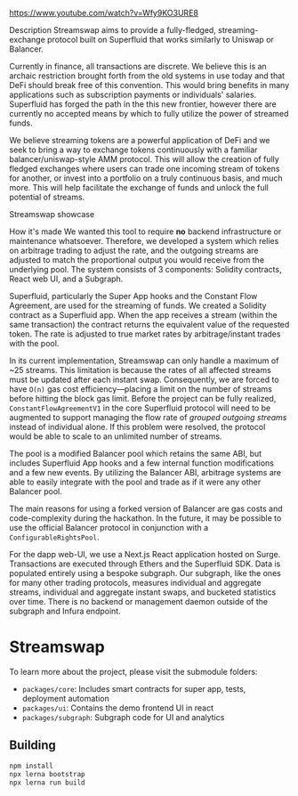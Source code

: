 https://www.youtube.com/watch?v=Wfy9KO3URE8

Description
Streamswap aims to provide a fully-fledged, streaming-exchange protocol built on Superfluid that works similarly to Uniswap or Balancer.

Currently in finance, all transactions are discrete. We believe this is an archaic restriction brought forth from the old systems in use today and that DeFi should break free of this convention. This would bring benefits in many applications such as subscription payments or individuals' salaries. Superfluid has forged the path in the this new frontier, however there are currently no accepted means by which to fully utilize the power of streamed funds.

We believe streaming tokens are a powerful application of DeFi and we seek to bring a way to exchange tokens continuously with a familiar balancer/uniswap-style AMM protocol. This will allow the creation of fully fledged exchanges where users can trade one incoming stream of tokens for another, or invest into a portfolio on a truly continuous basis, and much more. This will help facilitate the exchange of funds and unlock the full potential of streams.

Streamswap showcase

How it's made
We wanted this tool to require **no** backend infrastructure or maintenance whatsoever. Therefore, we developed a system which relies on arbitrage trading to adjust the rate, and the outgoing streams are adjusted to match the proportional output you would receive from the underlying pool. The system consists of 3 components: Solidity contracts, React web UI, and a Subgraph.

Superfluid, particularly the Super App hooks and the Constant Flow Agreement, are used for the streaming of funds. We created a Solidity contract as a Superfluid app. When the app receives a stream (within the same transaction) the contract returns the equivalent value of the requested token. The rate is adjusted to true market rates by arbitrage/instant trades with the pool.

In its current implementation, Streamswap can only handle a maximum of ~25 streams. This limitation is because the rates of all affected streams must be updated after each instant swap. Consequently, we are forced to have `O(n)` gas cost efficiency—placing a limit on the number of streams before hitting the block gas limit. Before the project can be fully realized, `ConstantFlowAgreementV1` in the core Superfluid protocol will need to be augmented to support managing the flow rate of *grouped outgoing streams* instead of individual alone. If this problem were resolved, the protocol would be able to scale to an unlimited number of streams.

The pool is a modified Balancer pool which retains the same ABI, but includes Superfluid App hooks and a few internal function modifications and a few new events. By utilizing the Balancer ABI, arbitrage systems are able to easily integrate with the pool and trade as if it were any other Balancer pool.

The main reasons for using a forked version of Balancer are gas costs and code-complexity during the hackathon. In the future, it may be possible to use the official Balancer protocol in conjunction with a `ConfigurableRightsPool`.

For the dapp web-UI, we use a Next.js React application hosted on Surge. Transactions are executed through Ethers and the Superfluid SDK. Data is populated entirely using a bespoke subgraph. Our subgraph, like the ones for many other trading protocols, measures individual and aggregate streams, individual and aggregate instant swaps, and bucketed statistics over time. There is no backend or management daemon outside of the subgraph and Infura endpoint.



# Streamswap

To learn more about the project, please visit the submodule folders:

* `packages/core`: Includes smart contracts for super app, tests, deployment automation
* `packages/ui`: Contains the demo frontend UI in react
* `packages/subgraph`: Subgraph code for UI and analytics

## Building
```bash
npm install
npx lerna bootstrap
npx lerna run build
```
